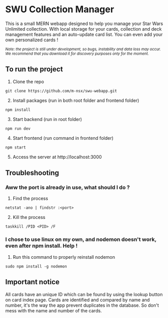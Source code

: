 # SWU Collection Manager

This is a small MERN webapp designed to help you manage your Star Wars Unlimited collection. With local storage for your cards, collection and deck management features and an auto-update card list. You can even add your own personalized cards !

<sub>*Note: the project is still under development, so bugs, instability and data loss may occur. We recommend that you download it for discovery purposes only for the moment.*</sub>

## To run the project

1. Clone the repo

```
git clone https://github.com/m-nsx/swu-webapp.git
```

2. Install packages (run in both root folder and frontend folder)

```
npm install
```

3. Start backend (run in root folder)

```
npm run dev
```

4. Start frontend (run command in frontend folder)

```
npm start
```

5. Access the server at http://localhost:3000

## Troubleshooting

### Aww the port is already in use, what should I do ?

1. Find the process

```
netstat -ano | findstr :<port>
```

2. Kill the process

```
taskkill /PID <PID> /F
```

### I chose to use linux on my own, and nodemon doesn't work, even after npm install. Help !

1. Run this command to properly reinstall nodemon

```
sudo npm install -g nodemon
```

## Important notice

All cards have an unique ID which can be found by using the lookup button on card index page. Cards are identified and compared by name and number, it's the way the app prevent duplicates in the database. So don't mess with the name and number of the cards.

